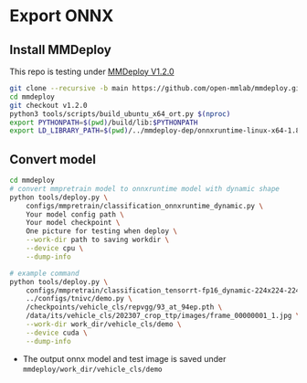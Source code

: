 # Export ONNX
## Install MMDeploy
This repo is testing under [MMDeploy V1.2.0](https://github.com/open-mmlab/mmdeploy/releases/tag/v1.2.0) 
```bash
git clone --recursive -b main https://github.com/open-mmlab/mmdeploy.git
cd mmdeploy
git checkout v1.2.0
python3 tools/scripts/build_ubuntu_x64_ort.py $(nproc)
export PYTHONPATH=$(pwd)/build/lib:$PYTHONPATH
export LD_LIBRARY_PATH=$(pwd)/../mmdeploy-dep/onnxruntime-linux-x64-1.8.1/lib/:$LD_LIBRARY_PATH
```
## Convert model
```bash
cd mmdeploy
# convert mmpretrain model to onnxruntime model with dynamic shape
python tools/deploy.py \
    configs/mmpretrain/classification_onnxruntime_dynamic.py \
    Your model config path \
    Your model checkpoint \
    One picture for testing when deploy \
    --work-dir path to saving workdir \
    --device cpu \
    --dump-info

# example command
python tools/deploy.py \
    configs/mmpretrain/classification_tensorrt-fp16_dynamic-224x224-224x224.py \
    ../configs/tnivc/demo.py \
    /checkpoints/vehicle_cls/repvgg/93_at_94ep.pth \ 
    /data/its/vehicle_cls/202307_crop_ttp/images/frame_00000001_1.jpg \
    --work-dir work_dir/vehicle_cls/demo \
    --device cuda \
    --dump-info
```

- The output onnx model and test image is saved under  `mmdeploy/work_dir/vehicle_cls/demo `
